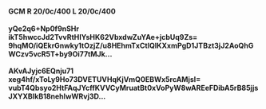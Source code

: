 #### GCM R 20/0c/400 L 20/0c/400
**yQe2q6+Np0f9nSHr**<br/>**ikT5hwccJd2TvvRtHIYsHK62VbxdwZuYAe+jcbUq9Zs=**<br/>**9hqMO/iQEkrGnwky1tOzjZ/u8HEhmTxCtlQlKXxmPgD1JTBzt3jJ2AoQhGWCzv5vcR5T+by9Oi77tMJk...**<br/><br/>
**AKvAJyjc6EQnju71**<br/>**xeg4hf/xToLy9Ho73DVETUVHqKjVmQ0EBWx5rcAMjsI=**<br/>**vubT4Qbsyo2HtFAqJYcffKVVCyMruatBt0xVoPyW8wAREeFDibA5rB85jjsJXYXBIkB18nehlwWRvj3D...**